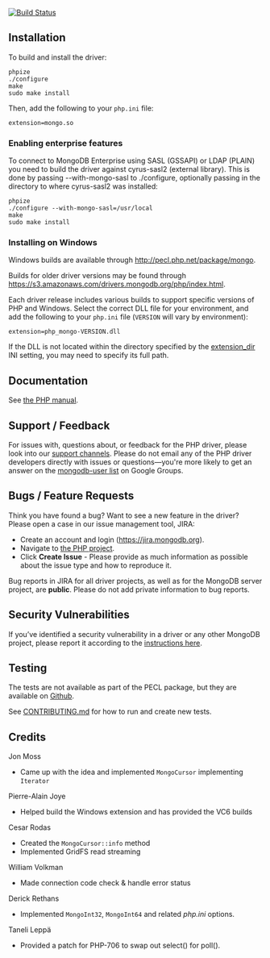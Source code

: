 [![Build Status](https://travis-ci.org/mongodb/mongo-php-driver.png?branch=master)](https://travis-ci.org/mongodb/mongo-php-driver)

## Installation

To build and install the driver:

    phpize
    ./configure
    make
    sudo make install

Then, add the following to your `php.ini` file:

    extension=mongo.so

### Enabling enterprise features

To connect to MongoDB Enterprise using SASL (GSSAPI) or LDAP (PLAIN) you need
to build the driver against cyrus-sasl2 (external library).
This is done by passing --with-mongo-sasl to ./configure, optionally passing
in the directory to where cyrus-sasl2 was installed:

    phpize
    ./configure --with-mongo-sasl=/usr/local
    make
    sudo make install

### Installing on Windows

Windows builds are available through http://pecl.php.net/package/mongo.

Builds for older driver versions may be found through
https://s3.amazonaws.com/drivers.mongodb.org/php/index.html.

Each driver release includes various builds to support specific versions of PHP
and Windows. Select the correct DLL file for your environment, and add the
following to your `php.ini` file (`VERSION` will vary by environment):

    extension=php_mongo-VERSION.dll

If the DLL is not located within the directory specified by the
[extension_dir](http://www.php.net/manual/en/ini.core.php#ini.extension-dir) INI
setting, you may need to specify its full path.

## Documentation

See [the PHP manual](http://php.net/mongo).


## Support / Feedback

For issues with, questions about, or feedback for the PHP driver, please look
into our [support channels](http://www.mongodb.org/about/support). Please do
not email any of the PHP driver developers directly with issues or
questions—you're more likely to get an answer on the 
[mongodb-user list](http://groups.google.com/group/mongodb-user) on Google
Groups.


## Bugs / Feature Requests

Think you have found a bug? Want to see a new feature in the driver? Please
open a case in our issue management tool, JIRA:

 - Create an account and login (https://jira.mongodb.org).
 - Navigate to [the PHP project](https://jira.mongodb.org/browse/PHP).
 - Click **Create Issue** - Please provide as much information as possible
   about the issue type and how to reproduce it.

Bug reports in JIRA for all driver projects, as well as for the MongoDB server
project, are **public**. Please do not add private information to bug reports.


## Security Vulnerabilities

If you’ve identified a security vulnerability in a driver or any other
MongoDB project, please report it according to the 
[instructions here](http://docs.mongodb.org/manual/tutorial/create-a-vulnerability-report).


## Testing

The tests are not available as part of the PECL package, but they are available 
on [Github](http://www.github.com/mongodb/mongo-php-driver/tree/master/tests).  

See [CONTRIBUTING.md](CONTRIBUTING.md) for how to run and create new tests.


## Credits

Jon Moss

* Came up with the idea and implemented `MongoCursor` implementing `Iterator`

Pierre-Alain Joye

* Helped build the Windows extension and has provided the VC6 builds

Cesar Rodas

* Created the `MongoCursor::info` method
* Implemented GridFS read streaming

William Volkman

* Made connection code check & handle error status

Derick Rethans

* Implemented `MongoInt32`, `MongoInt64` and related _php.ini_ options.

Taneli Leppä

* Provided a patch for PHP-706 to swap out select() for poll().
